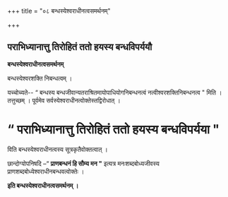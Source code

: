 +++
title = "०८ बन्धस्येश्वराधीनत्वसमर्थनम्"

+++


## पराभिध्यानात्तु तिरोहितं ततो हयस्य बन्धविपर्ययौ

**बन्धस्येश्वराधीनत्वसमर्थनम्**

बन्धस्येश्वरशक्ति निबन्धत्वम् ।

यच्चोच्यते-- “ बन्धस्य बन्धजीवान्यतराश्रितमायोपाधियोगनिबन्धनत्वं नत्वीश्वरशक्तिनिबन्धनत्व " मिति । तत्तुच्छम् । पूर्वमेव सर्वस्येश्वराधीनत्वोक्तेस्तद्विरोधात् ।

# “ पराभिध्यानात्तु तिरोहितं ततो हयस्य बन्धविपर्यया " 

विति बन्धस्येश्वराधीनत्वस्य सूत्रकृतैवोक्तत्वात् ।

छान्दोग्योपनिषदि –“ **प्राणबन्धनं हि सौम्य मन "** इत्यत्र मनःशब्दबोध्यजीवस्य प्राणशब्दबोध्येश्वराधीनबन्धवत्वोक्तेः ।

**इति बन्धस्येश्वराधीनत्वसमर्थनम् ।**


